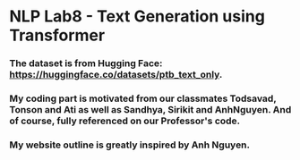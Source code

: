 # NLP Lab8 - Text Generation using Transformer

### The dataset is from Hugging Face: https://huggingface.co/datasets/ptb_text_only.

### My coding part is motivated from our classmates Todsavad, Tonson and Ati as well as Sandhya, Sirikit and AnhNguyen. And of course, fully referenced on our Professor's code.
### My website outline is greatly inspired by Anh Nguyen.
